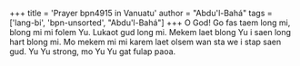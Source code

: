 +++
title = 'Prayer bpn4915 in Vanuatu'
author = "Abdu'l-Bahá"
tags = ['lang-bi', 'bpn-unsorted', "Abdu'l-Bahá"]
+++
O God! Go fas taem long mi, blong mi mi folem Yu. Lukaot gud long mi. Mekem laet blong Yu i saen long hart blong mi.  Mo mekem mi mi karem laet olsem wan sta we i stap saen gud.
Yu Yu strong, mo Yu Yu gat fulap paoa.
